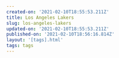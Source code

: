 ```yaml
---
created-on: '2021-02-10T18:55:53.211Z'
title: Los Angeles Lakers
slug: los-angeles-lakers
updated-on: '2021-02-10T18:55:53.211Z'
published-on: '2021-02-10T18:56:16.814Z'
layout: '[tags].html'
tags: tags
---
```



